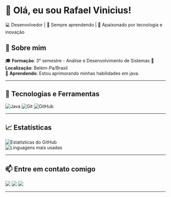# 👋 Olá, eu sou Rafael Vinicius!

💻 Desenvolvedor | 🌱 Sempre aprendendo | 🚀 Apaixonado por tecnologia e inovação

## 🌟 Sobre mim

🎓 **Formação**: 3° semestre - Análise e Desenvolvimento de Sistemas
📍 **Localização**: Belém-Pa/Brasil  
🌱 **Aprendendo**: Estou aprimorando minhas habilidades em java.

---

## 🚀 Tecnologias e Ferramentas

![Java](https://img.shields.io/badge/-Java-007396?logo=java&logoColor=white&style=flat)
![Git](https://img.shields.io/badge/-Git-F05032?logo=git&logoColor=white&style=flat)
![GitHub](https://img.shields.io/badge/-GitHub-181717?logo=github&logoColor=white&style=flat)


---

## 📈 Estatísticas

![Estatísticas do GitHub](https://github-readme-stats.vercel.app/api?username=RafaelVn1808&show_icons=true&theme=radical)  
![Linguagens mais usadas](https://github-readme-stats.vercel.app/api/top-langs/?username=RafaelVn1808&layout=compact&theme=radical&langs_count=8&hide=css,html,javascript&include_langs=java)

---

## 📫 Entre em contato comigo

<a href = "rafaelalmeida1808@gmail.com"><img src="https://img.shields.io/badge/-Gmail-%23333?style=for-the-badge&logo=gmail&logoColor=white" target="_blank"></a>
<a href="https://www.linkedin.com/in/rafael-almeida-ba4a92314/" target="_blank"><img src="https://img.shields.io/badge/-LinkedIn-%230077B5?style=for-the-badge&logo=linkedin&logoColor=white" target="_blank"></a> 
<a href="https://www.instagram.com/rafaelvn1808/" target="_blank"><img src="https://img.shields.io/badge/-Instagram-%23E4405F?style=for-the-badge&logo=instagram&logoColor=white" target="_blank"></a>

---

